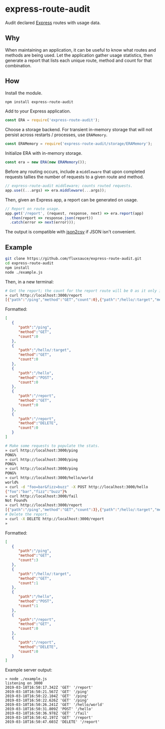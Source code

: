 # express-route-audit

Audit declared [Express](https://expressjs.com/) routes with usage data.

## Why

When maintaining an application, it can be useful to know what routes and methods are being used. Let the application gather usage statistics, then generate a report that lists each unique route, method and count for that combination.

## How

Install the module.

```bash
npm install express-route-audit
```

Add to your Express application.

```js
const ERA = require('express-route-audit');
```

Choose a storage backend. For transient in-memory storage that will not persist across restarts / processes, use `ERAMemory`.

```js
const ERAMemory = require('express-route-audit/storage/ERAMemory');
```

Initialize ERA with in-memory storage.

```js
const era = new ERA(new ERAMemory()); 
```

Before any routing occurs, include a `middleware` that upon completed requests tallies the number of requests to a given route and method.

```js
// express-route-audit middleware; counts routed requests.
app.use((...args) => era.middleware(...args));
```

Then, given an Express app, a report can be generated on usage.

```js
// Report on route usage.
app.get('/report', (request, response, next) => era.report(app)
  .then(report => response.json(report))
  .catch(error => next(error)));
```

The output is compatible with [json2csv](https://www.npmjs.com/package/json2csv) if JSON isn't convenient.

## Example

```bash
git clone https://github.com/fluxsauce/express-route-audit.git
cd express-route-audit
npm install
node ./example.js
```

Then, in a new terminal:

```bash
# Get the report; the count for the report route will be 0 as it only increments after the request is complete.
» curl http://localhost:3000/report
[{"path":"/ping","method":"GET","count":0},{"path":"/hello/:target","method":"GET","count":0},{"path":"/hello","method":"POST","count":0},{"path":"/report","method":"GET","count":0},{"path":"/report","method":"DELETE","count":0}]% 
```

Formatted:

```json
[  
   {  
      "path":"/ping",
      "method":"GET",
      "count":0
   },
   {  
      "path":"/hello/:target",
      "method":"GET",
      "count":0
   },
   {  
      "path":"/hello",
      "method":"POST",
      "count":0
   },
   {  
      "path":"/report",
      "method":"GET",
      "count":0
   },
   {  
      "path":"/report",
      "method":"DELETE",
      "count":0
   }
]

```

```bash
# Make some requests to populate the stats.
» curl http://localhost:3000/ping
PONG%                                                                                                     
» curl http://localhost:3000/ping
PONG%
» curl http://localhost:3000/ping
PONG%
» curl http://localhost:3000/hello/world
world%
» curl -d "foo=bar&fizz=buzz" -X POST http://localhost:3000/hello
{"foo":"bar","fizz":"buzz"}%
» curl http://localhost:3000/fail
Not Found%
» curl http://localhost:3000/report
[{"path":"/ping","method":"GET","count":3},{"path":"/hello/:target","method":"GET","count":1},{"path":"/hello","method":"POST","count":1},{"path":"/report","method":"GET","count":0},{"path":"/report","method":"DELETE","count":0}]%
# Delete the report.
» curl -X DELETE http://localhost:3000/report
» 
```

Formatted:

```json
[  
   {  
      "path":"/ping",
      "method":"GET",
      "count":3
   },
   {  
      "path":"/hello/:target",
      "method":"GET",
      "count":1
   },
   {  
      "path":"/hello",
      "method":"POST",
      "count":1
   },
   {  
      "path":"/report",
      "method":"GET",
      "count":0
   },
   {  
      "path":"/report",
      "method":"DELETE",
      "count":0
   }
]
```

Example server output:

```
» node ./example.js 
listening on 3000
2019-03-18T16:50:17.342Z 'GET' '/report'
2019-03-18T16:50:21.567Z 'GET' '/ping'
2019-03-18T16:50:22.104Z 'GET' '/ping'
2019-03-18T16:50:22.626Z 'GET' '/ping'
2019-03-18T16:50:26.241Z 'GET' '/hello/world'
2019-03-18T16:50:31.809Z 'POST' '/hello'
2019-03-18T16:50:36.978Z 'GET' '/fail'
2019-03-18T16:50:42.197Z 'GET' '/report'
2019-03-18T16:50:47.603Z 'DELETE' '/report'
```
